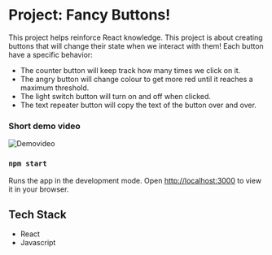 # Project: Fancy Buttons!
This project helps reinforce React knowledge. This project is about creating buttons that will change their state when we interact with them! 
Each button have a specific behavior:
- The counter button will keep track how many times we click on it.
- The angry button will change colour to get more red until it reaches a maximum threshold.
- The light switch button will turn on and off when clicked.
- The text repeater button will copy the text of the button over and over.

### Short demo video
![Demovideo](/docs/demo5.gif)

### `npm start`
Runs the app in the development mode.
Open [http://localhost:3000](http://localhost:3000) to view it in your browser.

## Tech Stack
- React
- Javascript
